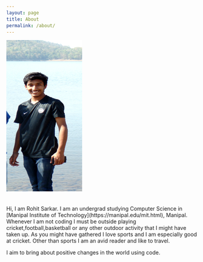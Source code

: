 ```yaml
---
layout: page
title: About
permalink: /about/
---
```

<div class="center-image">
<img src="/assets/img/SAM_0359.1.jpg" height="400px" width="200px"/>
</div>
<br><br>
Hi, I am Rohit Sarkar. I am an undergrad studying Computer Science in [Manipal Institute
of Technology](https://manipal.edu/mit.html), Manipal. Whenever I am not coding I must be outside playing cricket,football,basketball or any other outdoor activity that I might have taken up. As you might have gathered I love sports and I am especially good at cricket. Other than sports I am an avid reader and like to travel.

I aim to bring about positive changes in the world using code.